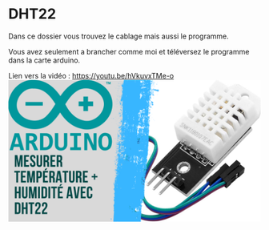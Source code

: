 # DHT22
Dans ce dossier vous trouvez le cablage mais aussi le programme.

Vous avez seulement a brancher comme moi et téléversez le programme dans la carte arduino.

Lien vers la vidéo : https://youtu.be/hVkuvxTMe-o
![alt text](https://github.com/electrocodeur/dht22/blob/main/miniature(1).png)
